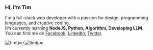 <h3 align="left">Hi, I'm Tim</h3>

<p align="left">
  I'm a full-stack web developer with a passion for design, programming languages, and creative coding.
  <br/>
  I’m currently learning <strong>NodeJS, Python, Algorithm, Developing LLM</strong>.
  <br/>
  You can find me on 
  <a href="https://facebook.com/timothytjoe" target="_blank">Facebook</a>, 
  <a href="https://linkedin/in/timtjoe" target="_blank">LinkedIn</a>, 
  <a href="https://twitter.com/timtjoe" target="_blank">Twitter</a>.
</p>

<div>
  <img align="left" src="https://github-readme-stats.vercel.app/api/top-langs?username=timtjoe&show_icons=true&locale=en&layout=compact" alt="timtjoe" />
</div>
<div align="left">
  <img src="https://komarev.com/ghpvc/?username=timtjoe&label=Profile%20views&color=0e75b6&style=flat-square" alt="timtjoe" />
</div>

